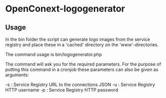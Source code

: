# OpenConext-logogenerator

## Usage
In the bin folder the script can generate logo images from the service registry and place these in a 'cached' directory on the 'www'-directories.

The command usage is 
bin/logogenerator.php

The command will ask you for the required parameters. For the purpose of putting this command in a cronjob these parameters can also be given as arguments:

-s <url>: Service Registry URL to the connections JSON
-u <username>: Service Registry HTTP username
-p <password>: Service Registry HTTP password
